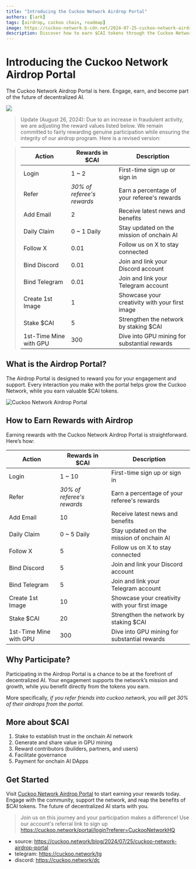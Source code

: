 ```yaml
---
title: "Introducing the Cuckoo Network Airdrop Portal"
authors: [lark]
tags: [airdrop, cuckoo chain, roadmap]
image: https://cuckoo-network.b-cdn.net/2024-07-25-cuckoo-network-airdrop-portal.webp
description: Discover how to earn $CAI tokens through the Cuckoo Network Airdrop Portal. Engage, support, and benefit from decentralized AI today!
---
```


# Introducing the Cuckoo Network Airdrop Portal

The Cuckoo Network Airdrop Portal is here. Engage, earn, and become part of the future of decentralized AI.

![](https://cuckoo-network.b-cdn.net/2024-07-25-cuckoo-network-airdrop-portal.webp)

> Update (August 26, 2024): Due to an increase in fraudulent activity, we are adjusting the reward values listed below. We remain committed to fairly rewarding genuine participation while ensuring the integrity of our airdrop program. Here is a revised version:

> | Action                 | Rewards in $CAI            | Description                                    |
> | ---------------------- | -------------------------- | ---------------------------------------------- |
> | Login                  | 1 ~ 2                      | First-time sign up or sign in                  |
> | Refer                  | _30% of referee's rewards_ | Earn a percentage of your referee's rewards    |
> | Add Email              | 2                          | Receive latest news and benefits               |
> | Daily Claim            | 0 ~ 1 Daily                | Stay updated on the mission of onchain AI      |
> | Follow X               | 0.01                       | Follow us on X to stay connected               |
> | Bind Discord           | 0.01                       | Join and link your Discord account             |
> | Bind Telegram          | 0.01                       | Join and link your Telegram account            |
> | Create 1st Image       | 1                          | Showcase your creativity with your first image |
> | Stake $CAI             | 5                          | Strengthen the network by staking $CAI         |
> | 1st-Time Mine with GPU | 300                        | Dive into GPU mining for substantial rewards   |

## What is the Airdrop Portal?

The Airdrop Portal is designed to reward you for your engagement and support. Every interaction you make with the portal helps grow the Cuckoo Network, while you earn valuable $CAI tokens.

![Cuckoo Network Airdrop Portal](https://cuckoo-network.b-cdn.net/airdrop-portal.webp "Cuckoo Network Airdrop Portal")

## How to Earn Rewards with Airdrop

Earning rewards with the Cuckoo Network Airdrop Portal is straightforward. Here’s how:

| Action                 | Rewards in $CAI            | Description                                    |
| ---------------------- | -------------------------- | ---------------------------------------------- |
| Login                  | 1 ~ 10                     | First-time sign up or sign in                  |
| Refer                  | _30% of referee's rewards_ | Earn a percentage of your referee's rewards    |
| Add Email              | 10                         | Receive latest news and benefits               |
| Daily Claim            | 0 ~ 5 Daily                | Stay updated on the mission of onchain AI      |
| Follow X               | 5                          | Follow us on X to stay connected               |
| Bind Discord           | 5                          | Join and link your Discord account             |
| Bind Telegram          | 5                          | Join and link your Telegram account            |
| Create 1st Image       | 10                         | Showcase your creativity with your first image |
| Stake $CAI             | 20                         | Strengthen the network by staking $CAI         |
| 1st-Time Mine with GPU | 300                        | Dive into GPU mining for substantial rewards   |

## Why Participate?

Participating in the Airdrop Portal is a chance to be at the forefront of decentralized AI. Your engagement supports the network’s mission and growth, while you benefit directly from the tokens you earn.

More specifically, _if you refer friends into cuckoo network, you will get 30% of their airdrops from the portal._

## More about $CAI

1. Stake to establish trust in the onchain AI network
2. Generate and share value in GPU mining
3. Reward contributors (builders, partners, and users)
4. Facilitate governance
5. Payment for onchain AI DApps

## Get Started

Visit [Cuckoo Network Airdrop Portal](https://cuckoo.network/portal/airdrop) to start earning your rewards today. Engage with the community, support the network, and reap the benefits of $CAI tokens. The future of decentralized AI starts with you.

> Join us on this journey and your participation makes a difference! Use our account's referral link to sign up https://cuckoo.network/portal/login?referer=CuckooNetworkHQ

- source: https://cuckoo.network/blog/2024/07/25/cuckoo-network-airdrop-portal
- telegram: https://cuckoo.network/tg
- discord: https://cuckoo.network/dc
